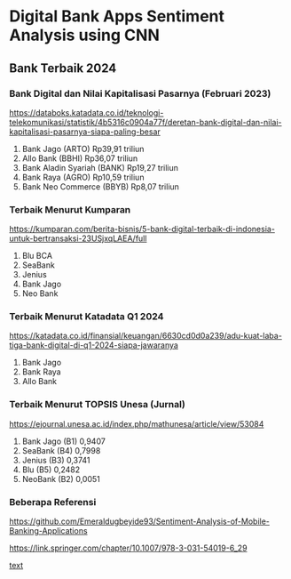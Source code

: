 # Digital Bank Apps Sentiment Analysis using CNN

## Bank Terbaik 2024
### Bank Digital dan Nilai Kapitalisasi Pasarnya (Februari 2023)
https://databoks.katadata.co.id/teknologi-telekomunikasi/statistik/4b5316c0904a77f/deretan-bank-digital-dan-nilai-kapitalisasi-pasarnya-siapa-paling-besar


1. Bank Jago (ARTO) Rp39,91 triliun
2. Allo Bank (BBHI) Rp36,07 triliun
3. Bank Aladin Syariah (BANK) Rp19,27 triliun
4. Bank Raya (AGRO) Rp10,59 triliun
5. Bank Neo Commerce (BBYB) Rp8,07 triliun
   
### Terbaik Menurut Kumparan
https://kumparan.com/berita-bisnis/5-bank-digital-terbaik-di-indonesia-untuk-bertransaksi-23USjxqLAEA/full

1. Blu BCA
2. SeaBank
3. Jenius
4. Bank Jago
5. Neo Bank

### Terbaik Menurut Katadata Q1 2024
https://katadata.co.id/finansial/keuangan/6630cd0d0a239/adu-kuat-laba-tiga-bank-digital-di-q1-2024-siapa-jawaranya
1. Bank Jago
2. Bank Raya
3. Allo Bank

### Terbaik Menurut TOPSIS Unesa (Jurnal)
https://ejournal.unesa.ac.id/index.php/mathunesa/article/view/53084

1. Bank Jago (B1) 0,9407  
2. SeaBank (B4) 0,7998  
3. Jenius (B3) 0,3741  
4. Blu (B5) 0,2482  
5. NeoBank (B2) 0,0051

### Beberapa Referensi
https://github.com/Emeraldugbeyide93/Sentiment-Analysis-of-Mobile-Banking-Applications

https://link.springer.com/chapter/10.1007/978-3-031-54019-6_29

[text](https://www.researchgate.net/publication/373914432_Sentiment_Analysis_of_the_Use_of_Digital_Banking_Service_Applications_On_Google_Play_Store_Reviews_Using_Naive_Bayes_Method)